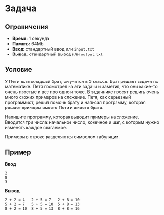 # Задача

## Ограничения

*   **Время:** 1 секунда
*   **Память:** 64Mb
*   **Ввод:** стандартный ввод или `input.txt`
*   **Вывод:** стандартный вывод или `output.txt`

## Условие

У Пети есть младший брат, он учится в 3 классе. Брат решает задачи по математике. Петя посмотрел на эти задачи и заметил, что они какие-то очень простые и все про одно и тоже. В задачнике просят решить очень много схожих примеров на сложение. Петя, как серьезный программист, решил помочь брату и написал программу, которая решает примеры вместо Пети и вместо брата.

Напишите программу, которая выводит примеры на сложение. Вводится три числа: начальное число, конечное и шаг, с которым нужно изменять каждое слагаемое.

Примеры в строке разделяются символом табуляции.

## Пример

**Ввод**

```
2
8
3
```

**Вывод**

```
2 + 2 = 4	2 + 5 = 7	2 + 8 = 10
5 + 2 = 7	5 + 5 = 10	5 + 8 = 13
8 + 2 = 10	8 + 5 = 13	8 + 8 = 16
